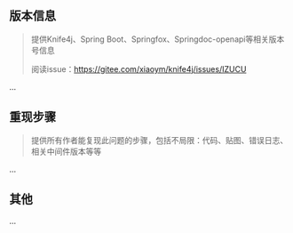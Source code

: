 ## 版本信息

> 提供Knife4j、Spring Boot、Springfox、Springdoc-openapi等相关版本号信息
> 
> 阅读issue：https://gitee.com/xiaoym/knife4j/issues/IZUCU

...

## 重现步骤

> 提供所有作者能复现此问题的步骤，包括不局限：代码、贴图、错误日志、相关中间件版本等等


...

## 其他

...